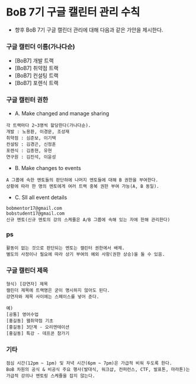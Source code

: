 BoB 7기 구글 캘린터 관리 수칙
=============================

* 향후 BoB 7기 구글 캘린더 관리에 대해 다음과 같은 가안을 제시한다.

### 구글 캘린더 이름(가나다순)
* [BoB7] 개발 트랙
* [BoB7] 취약점 트랙
* [BoB7] 컨설팅 트랙
* [BoB7] 포렌식 트랙

### 구글 캘린터 권한

* A. Make changed and manage sharing
```
각 트랙마다 2~3명씩 할당한다(가나다순).
개발 : 노용환, 이경문, 조성재
취약점 : 심준보, 이기택
컨설팅 : 김경곤, 신정훈
포렌식 : 김종현, 유현
연구원 : 김진석, 이윤성
```

* B. Make changes to events
```
A 그룹에 속한 멘토들의 판단하에 나머지 멘토들에 대해 B 권한을 부여한다.
상황에 따라 한 명의 멘토에게 여러 트랙 중복 권한 부여 가능(A, B 동일).
```

* C. Sll all event details
```
bobmentor17@gmail.com
bobstudent17@gmail.com
신규 멘토(신규 멘토의 강의 스케쥴은 A/B 그룹에 속해 있는 자에 한해 관리한다)
```

### ps
```
활동이 없는 것으로 판단되는 멘토는 캘린터 권한에서 배제.
별도의 사정이나 필요에 따라 상기 부여의 예외 사항(권한 상승)을 둘 수 있음.
```

### 구글 캘린더 제목
```
형식) [강연자] 제목
캘린더 제목에 트랙명은 굳이 명시하지 않아도 된다.
강연자와 제목 사이에는 스페이스를 넣어 준다.

예)
[공통] 영어수업
[홍길동] 웹취약점 기초
[홍길동] 3단계 - 오리엔테이션
[홍길동] 특강 - 데프콘 참가기

```

### 기타
```
점심 시간(12pm ~ 1pm) 및 저녁 시간(6pm ~ 7pm)은 가급적 비워 두도록 한다.
BoB 차원의 공식 & 비공식 주요 행사(발대식, 워크샵, 컨퍼런스, CTF, 발표톤, 마라톤)는 가급적 강의나 멘토링 스케쥴을 잡지 않는다.
```
